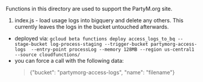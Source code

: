 Functions in this directory are used to support the PartyM.org site.

1. index.js - load usage logs into bigquery and delete any others. This currently leaves the logs in the bucket untouched afterwards.
 * deployed via: `gcloud beta functions deploy access_logs_to_bq --stage-bucket log-process-staging --trigger-bucket partymorg-access-logs  --entry-point processLog --memory 128MB --region us-central1 --source cloudfunctions/`
 * you can force a call with the following data:
   > {"bucket": "partymorg-access-logs",
"name": "filename"}
